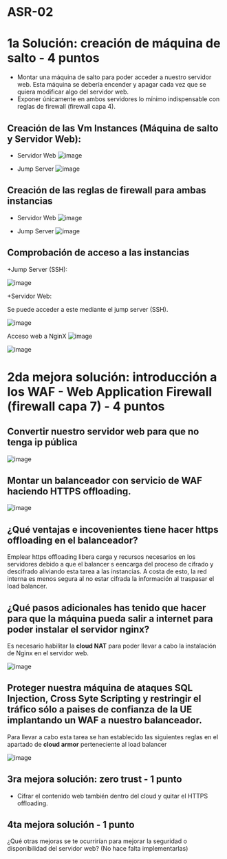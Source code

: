 # ASR-02

# 1a Solución: creación de máquina de salto - 4 puntos
+ Montar una máquina de salto para poder acceder a nuestro servidor web. Esta máquina se debería encender y apagar cada vez que se quiera modificar algo del servidor web.
+ Exponer únicamente en ambos servidores lo mínimo indispensable con reglas de firewall (firewall capa 4).

## Creación de las Vm Instances (Máquina de salto y Servidor Web):
+ Servidor Web
![image](https://github.com/IgnacioHernandezBas/ASR/assets/91118338/e2e3a637-970d-4997-852a-9e0b874da864)


+ Jump Server
![image](https://github.com/IgnacioHernandezBas/ASR/assets/91118338/65a1d845-7a4f-48ed-a97b-2840c8ad6adf)


## Creación de las reglas de firewall para ambas instancias

+ Servidor Web
![image](https://github.com/IgnacioHernandezBas/ASR/assets/91118338/f4acc4e4-6dab-4c7c-b891-732eeec0e909)



+ Jump Server
![image](https://github.com/IgnacioHernandezBas/ASR/assets/91118338/1df93d91-4f0f-45b7-9611-6baf5ebd31dd)

## Comprobación de acceso a las instancias

+Jump Server (SSH):

![image](https://github.com/IgnacioHernandezBas/ASR/assets/91118338/dabdd1f5-528c-4f3b-a7bc-82e645f311f0)


+Servidor Web: 

Se puede acceder a este mediante el jump server (SSH).

![image](https://github.com/IgnacioHernandezBas/ASR/assets/91118338/df6ddaea-5da7-47a6-b016-58c92eb3ac02)

Acceso web a NginX
![image](https://github.com/IgnacioHernandezBas/ASR/assets/91118338/a0fd8a1f-a1af-4040-9afd-624e7f909778)



![image](https://github.com/IgnacioHernandezBas/ASR/assets/91118338/504ee781-d6ed-45cb-a289-bffac36f3d87)

# 2da mejora solución: introducción a los WAF - Web Application Firewall (firewall capa 7) - 4 puntos

## Convertir nuestro servidor web para que no tenga ip pública

  ![image](https://github.com/IgnacioHernandezBas/ASR/assets/91118338/8c3656b5-cbf9-4ddb-863d-0215378a74ef)


## Montar un balanceador con servicio de WAF haciendo HTTPS offloading.

  ![image](https://github.com/IgnacioHernandezBas/ASR/assets/91118338/062c47b9-0324-4809-873e-e6c16f4d54c6)

## ¿Qué ventajas e incovenientes tiene hacer https offloading en el balanceador?

Emplear https offloading libera carga y recursos necesarios en los servidores debido a que el balancer s eencarga del proceso de cifrado y descifrado aliviando esta tarea a las instancias. A costa de esto, la red interna es menos segura al no estar cifrada la información al traspasar el load balancer. 


## ¿Qué pasos adicionales has tenido que hacer para que la máquina pueda salir a internet para poder instalar el servidor nginx?

Es necesario habilitar la **cloud NAT** para poder llevar a cabo la instalación de Nginx en el servidor web.

![image](https://github.com/IgnacioHernandezBas/ASR/assets/91118338/77568845-2d56-4f31-b558-84480c3ef36c)


## Proteger nuestra máquina de ataques SQL Injection, Cross Syte Scripting y restringir el tráfico sólo a paises de confianza de la UE implantando un WAF a nuestro balanceador.

Para llevar a cabo esta tarea se han establecido las siguientes reglas en el apartado de **cloud armor** perteneciente al load balancer

![image](https://github.com/IgnacioHernandezBas/ASR/assets/91118338/cbbb8552-63b9-4119-afc2-f77dfd8001e0)



## 3ra mejora solución: zero trust - 1 punto
- Cifrar el contenido web también dentro del cloud y quitar el HTTPS offloading.

## 4ta mejora solución - 1 punto
¿Qué otras mejoras se te ocurrirían para mejorar la seguridad o disponibilidad del servidor web? (No hace falta implementarlas)










